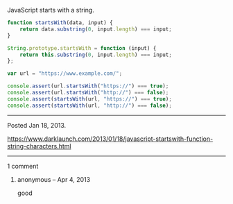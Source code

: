 JavaScript starts with a string.

```javascript
function startsWith(data, input) {
    return data.substring(0, input.length) === input;
}

String.prototype.startsWith = function (input) {
    return this.substring(0, input.length) === input;
};
```

```javascript
var url = "https://www.example.com/";

console.assert(url.startsWith("https://") === true);
console.assert(url.startsWith("http://") === false);
console.assert(startsWith(url, "https://") === true);
console.assert(startsWith(url, "http://") === false);
```

---

Posted Jan 18, 2013.

https://www.darklaunch.com/2013/01/18/javascript-startswith-function-string-characters.html

---

1 comment

<ol>
    <li>
        <div>
            anonymous &ndash; Apr 4, 2013
            <div>
                <p>good</p>
            </div>
        </div>
    </li>
</ol>
